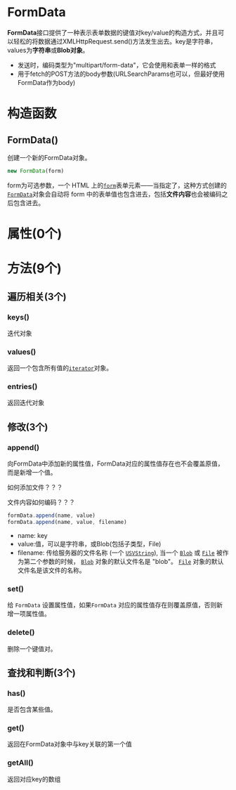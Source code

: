 # FormData

**FormData**接口提供了一种表示表单数据的键值对key/value的构造方式，并且可以轻松的将数据通过XMLHttpRequest.send()方法发生出去。key是字符串，values为**字符串**或**Blob对象**。

- 发送时，编码类型为"multipart/form-data"，它会使用和表单一样的格式
- 用于fetch的POST方法的body参数(URLSearchParams也可以，但最好使用FormData作为body)

# 构造函数

## FormData()

创建一个新的FormData对象。

```js
new FormData(form)
```

form为可选参数，一个 HTML 上的[`form`](https://developer.mozilla.org/zh-CN/docs/Web/HTML/Element/form)表单元素——当指定了，这种方式创建的[`FormData`](https://developer.mozilla.org/zh-CN/docs/Web/API/FormData)对象会自动将 form 中的表单值也包含进去，包括**文件内容**也会被编码之后包含进去。

# 属性(0个)

# 方法(9个)

## 遍历相关(3个)

### keys()

迭代对象

### values()

返回一个包含所有值的[`iterator`](https://developer.mozilla.org/zh-CN/docs/Web/JavaScript/Reference/Iteration_protocols)对象。

### entries()

返回迭代对象

## 修改(3个)

### append()

向FormData中添加新的属性值，FormData对应的属性值存在也不会覆盖原值，而是新增一个值。

如何添加文件？？？

文件内容如何编码？？？

```js
formData.append(name, value)
formData.append(name, value, filename)
```

- name: key
- value:值，可以是字符串，或Blob(包括子类型，File)
- filename: 传给服务器的文件名称 (一个 [`USVString`](https://developer.mozilla.org/zh-CN/docs/Web/JavaScript/Reference/Global_Objects/String)), 当一个 [`Blob`](https://developer.mozilla.org/zh-CN/docs/Web/API/Blob) 或 [`File`](https://developer.mozilla.org/zh-CN/docs/Web/API/File) 被作为第二个参数的时候， [`Blob`](https://developer.mozilla.org/zh-CN/docs/Web/API/Blob) 对象的默认文件名是 "blob"。 [`File`](https://developer.mozilla.org/zh-CN/docs/Web/API/File) 对象的默认文件名是该文件的名称。

### set()

给 `FormData` 设置属性值，如果`FormData` 对应的属性值存在则覆盖原值，否则新增一项属性值。

### delete()

删除一个键值对。

## 查找和判断(3个)

### has()

是否包含某些值。

### get()

返回在FormData对象中与key关联的第一个值

### getAll()

返回对应key的数组











